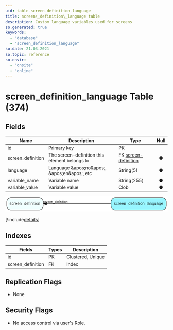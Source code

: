 ```yaml
---
uid: table-screen-definition-language
title: screen\_definition\_language table
description: Custom language variables used for screens
so.generated: true
keywords:
  - "database"
  - "screen_definition_language"
so.date: 21.03.2021
so.topic: reference
so.envir:
  - "onsite"
  - "online"
---
```


# screen\_definition\_language Table (374)

## Fields

| Name | Description | Type | Null |
|------|-------------|------|:----:|
|id|Primary key|PK| |
|screen\_definition|The screen-definition this element belongs to|FK [screen-definition](screen-definition.md)|&#x25CF;|
|language|Language &amp;apos;no&amp;apos;, &amp;apos;en&amp;apos;, etc|String(5)|&#x25CF;|
|variable\_name|Variable name|String(255)|&#x25CF;|
|variable\_value|Variable value|Clob|&#x25CF;|


![screen_definition_language table relationship diagram](./media/screen_definition_language.png)

[!include[details](./includes/screen-definition-language.md)]

## Indexes

| Fields | Types | Description |
|--------|-------|-------------|
|id |PK |Clustered, Unique |
|screen\_definition |FK |Index |

## Replication Flags

* None

## Security Flags

* No access control via user's Role.

